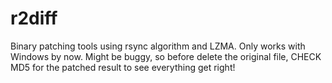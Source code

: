 r2diff
======

Binary patching tools using rsync algorithm and LZMA.
Only works with Windows by now.
Might be buggy, so before delete the original file, CHECK MD5 for the patched result to see everything get right!
